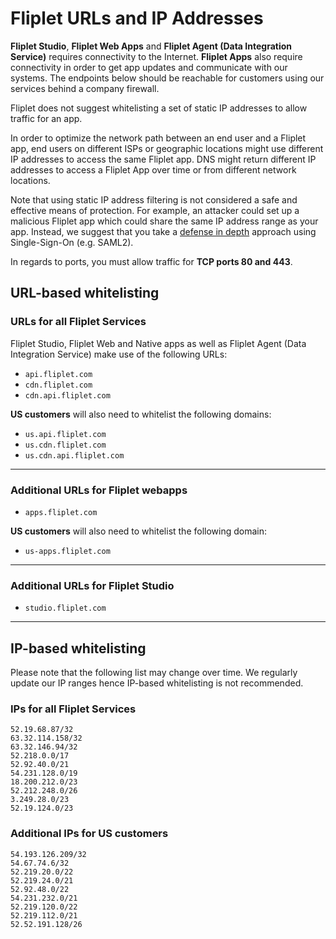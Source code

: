 # Fliplet URLs and IP Addresses

**Fliplet Studio**, **Fliplet Web Apps** and **Fliplet Agent (Data Integration Service)** requires connectivity to the Internet. **Fliplet Apps** also require connectivity in order to get app updates and communicate with our systems. The endpoints below should be reachable for customers using our services behind a company firewall.

<p class="quote">Fliplet does not suggest whitelisting a set of static IP addresses to allow traffic for an app.</p>

In order to optimize the network path between an end user and a Fliplet app, end users on different ISPs or geographic locations might use different IP addresses to access the same Fliplet app. DNS might return different IP addresses to access a Fliplet App over time or from different network locations.

Note that using static IP address filtering is not considered a safe and effective means of protection. For example, an attacker could set up a malicious Fliplet app which could share the same IP address range as your app. Instead, we suggest that you take a [defense in depth](https://en.wikipedia.org/wiki/Defense_in_depth_(computing)) approach using Single-Sign-On (e.g. SAML2).

In regards to ports, you must allow traffic for **TCP ports 80 and 443**.

## URL-based whitelisting

### URLs for all Fliplet Services

Fliplet Studio, Fliplet Web and Native apps as well as Fliplet Agent (Data Integration Service) make use of the following URLs:

- `api.fliplet.com`
- `cdn.fliplet.com`
- `cdn.api.fliplet.com`

**US customers** will also need to whitelist the following domains:

- `us.api.fliplet.com`
- `us.cdn.fliplet.com`
- `us.cdn.api.fliplet.com`

---

### Additional URLs for Fliplet webapps

- `apps.fliplet.com`

**US customers** will also need to whitelist the following domain:

- `us-apps.fliplet.com`

---

### Additional URLs for Fliplet Studio

- `studio.fliplet.com`

---

## IP-based whitelisting

Please note that the following list may change over time. We regularly update our IP ranges hence IP-based whitelisting is not recommended.

### IPs for all Fliplet Services

```
52.19.68.87/32
63.32.114.158/32
63.32.146.94/32
52.218.0.0/17
52.92.40.0/21
54.231.128.0/19
18.200.212.0/23
52.212.248.0/26
3.249.28.0/23
52.19.124.0/23
```

### Additional IPs for US customers

```
54.193.126.209/32
54.67.74.6/32
52.219.20.0/22
52.219.24.0/21
52.92.48.0/22
54.231.232.0/21
52.219.120.0/22
52.219.112.0/21
52.52.191.128/26
```